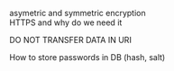 asymetric and symmetric encryption  
HTTPS and why do we need it

DO NOT TRANSFER DATA IN URI



How to store passwords in DB \(hash, salt\)

